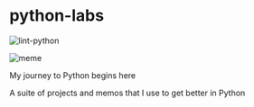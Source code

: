 # python-labs

![lint-python](https://github.com/ptran32/python-labs/workflows/lint-python/badge.svg)

![meme](https://i.pinimg.com/474x/43/c7/38/43c738b17972e3adec62a943bb7b9043.jpg)

My journey to Python begins here

A suite of projects and memos that I use to get better in Python
